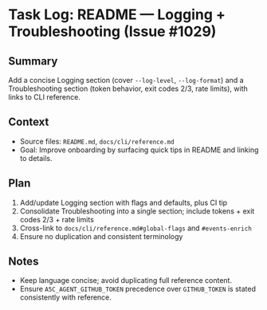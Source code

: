 # Task Log: README — Logging + Troubleshooting (Issue #1029)

## Summary

Add a concise Logging section (cover `--log-level`, `--log-format`) and a Troubleshooting section (token behavior, exit codes 2/3, rate limits), with links to CLI reference.

## Context

- Source files: `README.md`, `docs/cli/reference.md`
- Goal: Improve onboarding by surfacing quick tips in README and linking to details.

## Plan

1. Add/update Logging section with flags and defaults, plus CI tip
2. Consolidate Troubleshooting into a single section; include tokens + exit codes 2/3 + rate limits
3. Cross-link to `docs/cli/reference.md#global-flags` and `#events-enrich`
4. Ensure no duplication and consistent terminology

## Notes

- Keep language concise; avoid duplicating full reference content.
- Ensure `A5C_AGENT_GITHUB_TOKEN` precedence over `GITHUB_TOKEN` is stated consistently with reference.
